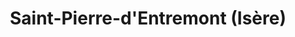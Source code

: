 ---
title: Saint-Pierre-d'Entremont (Isère)
url: /saint-pierre-dentremont-isere/
latitude: 45.415
longitude: 5.855
---